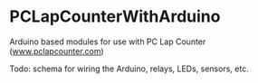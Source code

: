# PCLapCounterWithArduino
Arduino based modules for use with PC Lap Counter (www.pclapcounter.com)

Todo: schema for wiring the Arduino, relays, LEDs, sensors, etc.
